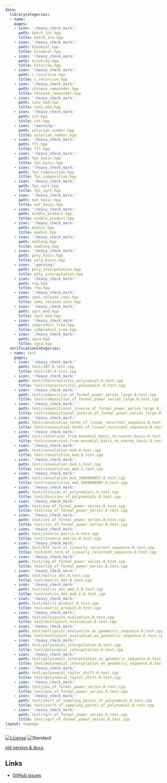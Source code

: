 ```yaml
---
data:
  libraryCategories:
  - name: .
    pages:
    - icon: ':heavy_check_mark:'
      path: batch_inv.hpp
      title: batch_inv.hpp
    - icon: ':heavy_check_mark:'
      path: binomial.hpp
      title: binomial.hpp
    - icon: ':heavy_check_mark:'
      path: bitarray.hpp
      title: bitarray.hpp
    - icon: ':heavy_check_mark:'
      path: c_recursive.hpp
      title: c_recursive.hpp
    - icon: ':heavy_check_mark:'
      path: chinese_remainder.hpp
      title: chinese_remainder.hpp
    - icon: ':heavy_check_mark:'
      path: conv_mod.hpp
      title: conv_mod.hpp
    - icon: ':heavy_check_mark:'
      path: czt.hpp
      title: czt.hpp
    - icon: ':warning:'
      path: eulerian_number.hpp
      title: eulerian_number.hpp
    - icon: ':heavy_check_mark:'
      path: fft.hpp
      title: fft.hpp
    - icon: ':heavy_check_mark:'
      path: fps_basic.hpp
      title: fps_basic.hpp
    - icon: ':heavy_check_mark:'
      path: fps_composition.hpp
      title: fps_composition.hpp
    - icon: ':heavy_check_mark:'
      path: fps_sqrt.hpp
      title: fps_sqrt.hpp
    - icon: ':heavy_check_mark:'
      path: mat_basic.hpp
      title: mat_basic.hpp
    - icon: ':heavy_check_mark:'
      path: middle_product.hpp
      title: middle_product.hpp
    - icon: ':heavy_check_mark:'
      path: modint.hpp
      title: modint.hpp
    - icon: ':heavy_check_mark:'
      path: modlong.hpp
      title: modlong.hpp
    - icon: ':heavy_check_mark:'
      path: poly_basic.hpp
      title: poly_basic.hpp
    - icon: ':warning:'
      path: poly_interpolation.hpp
      title: poly_interpolation.hpp
    - icon: ':heavy_check_mark:'
      path: rng.hpp
      title: rng.hpp
    - icon: ':heavy_check_mark:'
      path: semi_relaxed_conv.hpp
      title: semi_relaxed_conv.hpp
    - icon: ':heavy_check_mark:'
      path: sqrt_mod.hpp
      title: sqrt_mod.hpp
    - icon: ':heavy_check_mark:'
      path: subproduct_tree.hpp
      title: subproduct_tree.hpp
    - icon: ':heavy_check_mark:'
      path: xgcd.hpp
      title: xgcd.hpp
  verificationCategories:
  - name: test
    pages:
    - icon: ':heavy_check_mark:'
      path: test/187.0.test.cpp
      title: test/187.0.test.cpp
    - icon: ':heavy_check_mark:'
      path: test/characteristic_polynomial.0.test.cpp
      title: test/characteristic_polynomial.0.test.cpp
    - icon: ':heavy_check_mark:'
      path: test/composition_of_formal_power_series_large.0.test.cpp
      title: test/composition_of_formal_power_series_large.0.test.cpp
    - icon: ':heavy_check_mark:'
      path: test/compositional_inverse_of_formal_power_series_large.0.test.cpp
      title: test/compositional_inverse_of_formal_power_series_large.0.test.cpp
    - icon: ':heavy_check_mark:'
      path: test/consecutive_terms_of_linear_recurrent_sequence.0.test.cpp
      title: test/consecutive_terms_of_linear_recurrent_sequence.0.test.cpp
    - icon: ':heavy_check_mark:'
      path: test/conversion_from_monomial_basis_to_newton_basis.0.test.cpp
      title: test/conversion_from_monomial_basis_to_newton_basis.0.test.cpp
    - icon: ':heavy_check_mark:'
      path: test/convolution_mod.0.test.cpp
      title: test/convolution_mod.0.test.cpp
    - icon: ':heavy_check_mark:'
      path: test/convolution_mod.1.test.cpp
      title: test/convolution_mod.1.test.cpp
    - icon: ':heavy_check_mark:'
      path: test/convolution_mod_1000000007.0.test.cpp
      title: test/convolution_mod_1000000007.0.test.cpp
    - icon: ':heavy_check_mark:'
      path: test/division_of_polynomials.0.test.cpp
      title: test/division_of_polynomials.0.test.cpp
    - icon: ':heavy_check_mark:'
      path: test/exp_of_formal_power_series.0.test.cpp
      title: test/exp_of_formal_power_series.0.test.cpp
    - icon: ':heavy_check_mark:'
      path: test/inv_of_formal_power_series.0.test.cpp
      title: test/inv_of_formal_power_series.0.test.cpp
    - icon: ':heavy_check_mark:'
      path: test/inverse_matrix.0.test.cpp
      title: test/inverse_matrix.0.test.cpp
    - icon: ':heavy_check_mark:'
      path: test/kth_term_of_linearly_recurrent_sequence.0.test.cpp
      title: test/kth_term_of_linearly_recurrent_sequence.0.test.cpp
    - icon: ':heavy_check_mark:'
      path: test/log_of_formal_power_series.0.test.cpp
      title: test/log_of_formal_power_series.0.test.cpp
    - icon: ':heavy_check_mark:'
      path: test/matrix_det.0.test.cpp
      title: test/matrix_det.0.test.cpp
    - icon: ':heavy_check_mark:'
      path: test/matrix_det_mod_2.0.test.cpp
      title: test/matrix_det_mod_2.0.test.cpp
    - icon: ':heavy_check_mark:'
      path: test/matrix_product.0.test.cpp
      title: test/matrix_product.0.test.cpp
    - icon: ':heavy_check_mark:'
      path: test/multipoint_evaluation.0.test.cpp
      title: test/multipoint_evaluation.0.test.cpp
    - icon: ':heavy_check_mark:'
      path: test/multipoint_evaluation_on_geometric_sequence.0.test.cpp
      title: test/multipoint_evaluation_on_geometric_sequence.0.test.cpp
    - icon: ':heavy_check_mark:'
      path: test/polynomial_interpolation.0.test.cpp
      title: test/polynomial_interpolation.0.test.cpp
    - icon: ':heavy_check_mark:'
      path: test/polynomial_interpolation_on_geometric_sequence.0.test.cpp
      title: test/polynomial_interpolation_on_geometric_sequence.0.test.cpp
    - icon: ':heavy_check_mark:'
      path: test/polynomial_taylor_shift.0.test.cpp
      title: test/polynomial_taylor_shift.0.test.cpp
    - icon: ':heavy_check_mark:'
      path: test/pow_of_formal_power_series.0.test.cpp
      title: test/pow_of_formal_power_series.0.test.cpp
    - icon: ':heavy_check_mark:'
      path: test/shift_of_sampling_points_of_polynomial.0.test.cpp
      title: test/shift_of_sampling_points_of_polynomial.0.test.cpp
    - icon: ':heavy_check_mark:'
      path: test/sqrt_of_formal_power_series.0.test.cpp
      title: test/sqrt_of_formal_power_series.0.test.cpp
layout: toppage
---
```

[![License](https://img.shields.io/github/license/hly1204/library)](https://github.com/hly1204/library/blob/master/LICENSE) ![Standard](https://img.shields.io/badge/C%2B%2B-17-green)

[old version & docs](https://github.com/hly1204/library/tree/7340ba63cd957f614fed1c0b4b5eb217010a035c).

## Links

- [GitHub issues](https://github.com/hly1204/library/issues)
